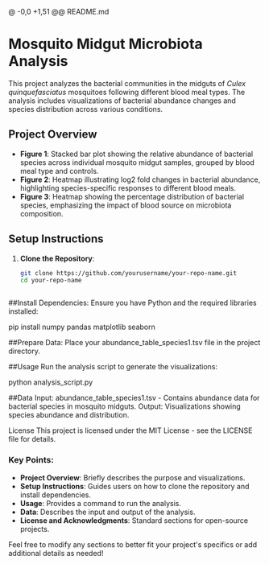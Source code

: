 @ -0,0 +1,51 @@
README.md
# Mosquito Midgut Microbiota Analysis

This project analyzes the bacterial communities in the midguts of *Culex quinquefasciatus* mosquitoes following different blood meal types. The analysis includes visualizations of bacterial abundance changes and species distribution across various conditions.

## Project Overview

- **Figure 1**: Stacked bar plot showing the relative abundance of bacterial species across individual mosquito midgut samples, grouped by blood meal type and controls.
- **Figure 2**: Heatmap illustrating log2 fold changes in bacterial abundance, highlighting species-specific responses to different blood meals.
- **Figure 3**: Heatmap showing the percentage distribution of bacterial species, emphasizing the impact of blood source on microbiota composition.

## Setup Instructions

1. **Clone the Repository**:
   ```bash
   git clone https://github.com/yourusername/your-repo-name.git
   cd your-repo-name



##Install Dependencies:
Ensure you have Python and the required libraries installed:

pip install numpy pandas matplotlib seaborn

##Prepare Data:
Place your abundance_table_species1.tsv file in the project directory.

##Usage
Run the analysis script to generate the visualizations:

python analysis_script.py


##Data
Input: abundance_table_species1.tsv - Contains abundance data for bacterial species in mosquito midguts.
Output: Visualizations showing species abundance and distribution.


License
This project is licensed under the MIT License - see the LICENSE file for details.


### Key Points:
- **Project Overview**: Briefly describes the purpose and visualizations.
- **Setup Instructions**: Guides users on how to clone the repository and install dependencies.
- **Usage**: Provides a command to run the analysis.
- **Data**: Describes the input and output of the analysis.
- **License and Acknowledgments**: Standard sections for open-source projects.

Feel free to modify any sections to better fit your project's specifics or add additional details as needed!
